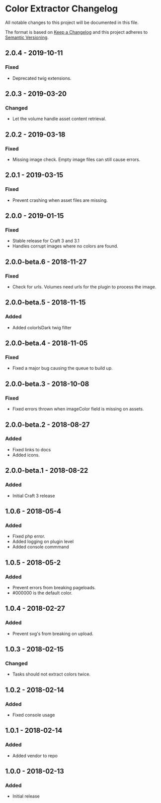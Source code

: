 # Color Extractor Changelog

All notable changes to this project will be documented in this file.

The format is based on [Keep a Changelog](http://keepachangelog.com/) and this project adheres to [Semantic Versioning](http://semver.org/).

## 2.0.4 - 2019-10-11
### Fixed
- Deprecated twig extensions.

## 2.0.3 - 2019-03-20
### Changed
- Let the volume handle asset content retrieval.

## 2.0.2 - 2019-03-18
### Fixed
- Missing image check. Empty image files can still cause errors.

## 2.0.1 - 2019-03-15
### Fixed
- Prevent crashing when asset files are missing.

## 2.0.0 - 2019-01-15
### Fixed
- Stable release for Craft 3 and 3.1
- Handles corrupt images where no colors are found.

## 2.0.0-beta.6 - 2018-11-27
### Fixed
- Check for urls. Volumes need urls for the plugin to process the image.

## 2.0.0-beta.5 - 2018-11-15
### Added
- Added colorIsDark twig filter

## 2.0.0-beta.4 - 2018-11-05
### Fixed
- Fixed a major bug causing the queue to build up.

## 2.0.0-beta.3 - 2018-10-08
### Fixed
- Fixed errors thrown when imageColor field is missing on assets.

## 2.0.0-beta.2 - 2018-08-27
### Added
- Fixed links to docs
- Added icons.

## 2.0.0-beta.1 - 2018-08-22
### Added
- Initial Craft 3 release

## 1.0.6 - 2018-05-4
### Added
- Fixed php error.
- Added logging on plugin level
- Added console commmand

## 1.0.5 - 2018-05-2
### Added
- Prevent errors from breaking pageloads.
- #000000 is the default color.

## 1.0.4 - 2018-02-27
### Added
- Prevent svg's from breaking on upload.

## 1.0.3 - 2018-02-15
### Changed
- Tasks should not extract colors twice.

## 1.0.2 - 2018-02-14
### Added
- Fixed console usage

## 1.0.1 - 2018-02-14
### Added
- Added vendor to repo

## 1.0.0 - 2018-02-13
### Added
- Initial release